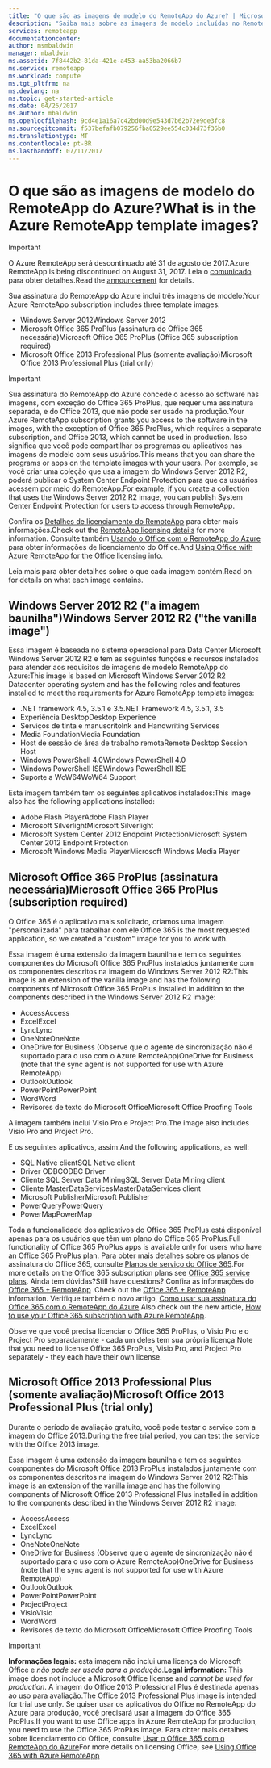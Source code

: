 ```yaml
---
title: "O que são as imagens de modelo do RemoteApp do Azure? | Microsoft Docs"
description: "Saiba mais sobre as imagens de modelo incluídas no RemoteApp do Azure."
services: remoteapp
documentationcenter: 
author: msmbaldwin
manager: mbaldwin
ms.assetid: 7f8442b2-81da-421e-a453-aa53ba2066b7
ms.service: remoteapp
ms.workload: compute
ms.tgt_pltfrm: na
ms.devlang: na
ms.topic: get-started-article
ms.date: 04/26/2017
ms.author: mbaldwin
ms.openlocfilehash: 9cd4e1a16a7c42bd00d9e543d7b62b72e9de3fc8
ms.sourcegitcommit: f537befafb079256fba0529ee554c034d73f36b0
ms.translationtype: MT
ms.contentlocale: pt-BR
ms.lasthandoff: 07/11/2017
---
```

# <a name="what-is-in-the-azure-remoteapp-template-images"></a><span data-ttu-id="f9d37-104">O que são as imagens de modelo do RemoteApp do Azure?</span><span class="sxs-lookup"><span data-stu-id="f9d37-104">What is in the Azure RemoteApp template images?</span></span>
> [!IMPORTANT]
> <span data-ttu-id="f9d37-105">O Azure RemoteApp será descontinuado até 31 de agosto de 2017.</span><span class="sxs-lookup"><span data-stu-id="f9d37-105">Azure RemoteApp is being discontinued on August 31, 2017.</span></span> <span data-ttu-id="f9d37-106">Leia o [comunicado](https://go.microsoft.com/fwlink/?linkid=821148) para obter detalhes.</span><span class="sxs-lookup"><span data-stu-id="f9d37-106">Read the [announcement](https://go.microsoft.com/fwlink/?linkid=821148) for details.</span></span>
> 
> 

<span data-ttu-id="f9d37-107">Sua assinatura do RemoteApp do Azure inclui três imagens de modelo:</span><span class="sxs-lookup"><span data-stu-id="f9d37-107">Your Azure RemoteApp subscription includes three template images:</span></span>

* <span data-ttu-id="f9d37-108">Windows Server 2012</span><span class="sxs-lookup"><span data-stu-id="f9d37-108">Windows Server 2012</span></span>
* <span data-ttu-id="f9d37-109">Microsoft Office 365 ProPlus (assinatura do Office 365 necessária)</span><span class="sxs-lookup"><span data-stu-id="f9d37-109">Microsoft Office 365 ProPlus (Office 365 subscription required)</span></span>
* <span data-ttu-id="f9d37-110">Microsoft Office 2013 Professional Plus (somente avaliação)</span><span class="sxs-lookup"><span data-stu-id="f9d37-110">Microsoft Office 2013 Professional Plus (trial only)</span></span>

> [!IMPORTANT]
> <span data-ttu-id="f9d37-111">Sua assinatura do RemoteApp do Azure concede o acesso ao software nas imagens, com exceção do Office 365 ProPlus, que requer uma assinatura separada, e do Office 2013, que não pode ser usado na produção.</span><span class="sxs-lookup"><span data-stu-id="f9d37-111">Your Azure RemoteApp subscription grants you access to the software in the images, with the exception of Office 365 ProPlus, which requires a separate subscription, and Office 2013, which cannot be used in production.</span></span> <span data-ttu-id="f9d37-112">Isso significa que você pode compartilhar os programas ou aplicativos nas imagens de modelo com seus usuários.</span><span class="sxs-lookup"><span data-stu-id="f9d37-112">This means that you can share the programs or apps on the template images with your users.</span></span> <span data-ttu-id="f9d37-113">Por exemplo, se você criar uma coleção que usa a imagem do Windows Server 2012 R2, poderá publicar o System Center Endpoint Protection para que os usuários acessem por meio do RemoteApp.</span><span class="sxs-lookup"><span data-stu-id="f9d37-113">For example, if you create a collection that uses the Windows Server 2012 R2 image, you can publish System Center Endpoint Protection for users to access through RemoteApp.</span></span>
> 
> <span data-ttu-id="f9d37-114">Confira os [Detalhes de licenciamento do RemoteApp](remoteapp-licensing.md) para obter mais informações.</span><span class="sxs-lookup"><span data-stu-id="f9d37-114">Check out the [RemoteApp licensing details](remoteapp-licensing.md) for more information.</span></span> <span data-ttu-id="f9d37-115">Consulte também [Usando o Office com o RemoteApp do Azure](remoteapp-o365.md) para obter informações de licenciamento do Office.</span><span class="sxs-lookup"><span data-stu-id="f9d37-115">And [Using Office with Azure RemoteApp](remoteapp-o365.md) for the Office licensing info.</span></span>
> 
> 

<span data-ttu-id="f9d37-116">Leia mais para obter detalhes sobre o que cada imagem contém.</span><span class="sxs-lookup"><span data-stu-id="f9d37-116">Read on for details on what each image contains.</span></span>

## <a name="windows-server-2012-r2--the-vanilla-image"></a><span data-ttu-id="f9d37-117">Windows Server 2012 R2 ("a imagem baunilha")</span><span class="sxs-lookup"><span data-stu-id="f9d37-117">Windows Server 2012 R2  ("the vanilla image")</span></span>
<span data-ttu-id="f9d37-118">Essa imagem é baseada no sistema operacional para Data Center Microsoft Windows Server 2012 R2 e tem as seguintes funções e recursos instalados para atender aos requisitos de imagens de modelo RemoteApp do Azure:</span><span class="sxs-lookup"><span data-stu-id="f9d37-118">This image is based on Microsoft Windows Server 2012 R2 Datacenter operating system and has the following roles and features installed to meet the requirements for Azure RemoteApp template images:</span></span>

* <span data-ttu-id="f9d37-119">.NET framework 4.5, 3.5.1 e 3.5</span><span class="sxs-lookup"><span data-stu-id="f9d37-119">.NET Framework 4.5, 3.5.1, 3.5</span></span>
* <span data-ttu-id="f9d37-120">Experiência Desktop</span><span class="sxs-lookup"><span data-stu-id="f9d37-120">Desktop Experience</span></span>
* <span data-ttu-id="f9d37-121">Serviços de tinta e manuscrito</span><span class="sxs-lookup"><span data-stu-id="f9d37-121">Ink and Handwriting Services</span></span>
* <span data-ttu-id="f9d37-122">Media Foundation</span><span class="sxs-lookup"><span data-stu-id="f9d37-122">Media Foundation</span></span>
* <span data-ttu-id="f9d37-123">Host de sessão de área de trabalho remota</span><span class="sxs-lookup"><span data-stu-id="f9d37-123">Remote Desktop Session Host</span></span>
* <span data-ttu-id="f9d37-124">Windows PowerShell 4.0</span><span class="sxs-lookup"><span data-stu-id="f9d37-124">Windows PowerShell 4.0</span></span>
* <span data-ttu-id="f9d37-125">Windows PowerShell ISE</span><span class="sxs-lookup"><span data-stu-id="f9d37-125">Windows PowerShell ISE</span></span>
* <span data-ttu-id="f9d37-126">Suporte a WoW64</span><span class="sxs-lookup"><span data-stu-id="f9d37-126">WoW64 Support</span></span>

<span data-ttu-id="f9d37-127">Esta imagem também tem os seguintes aplicativos instalados:</span><span class="sxs-lookup"><span data-stu-id="f9d37-127">This image also has the following applications installed:</span></span>

* <span data-ttu-id="f9d37-128">Adobe Flash Player</span><span class="sxs-lookup"><span data-stu-id="f9d37-128">Adobe Flash Player</span></span>
* <span data-ttu-id="f9d37-129">Microsoft Silverlight</span><span class="sxs-lookup"><span data-stu-id="f9d37-129">Microsoft Silverlight</span></span>
* <span data-ttu-id="f9d37-130">Microsoft System Center 2012 Endpoint Protection</span><span class="sxs-lookup"><span data-stu-id="f9d37-130">Microsoft System Center 2012 Endpoint Protection</span></span>
* <span data-ttu-id="f9d37-131">Microsoft Windows Media Player</span><span class="sxs-lookup"><span data-stu-id="f9d37-131">Microsoft Windows Media Player</span></span>

## <a name="microsoft-office-365-proplus-subscription-required"></a><span data-ttu-id="f9d37-132">Microsoft Office 365 ProPlus (assinatura necessária)</span><span class="sxs-lookup"><span data-stu-id="f9d37-132">Microsoft Office 365 ProPlus (subscription required)</span></span>
<span data-ttu-id="f9d37-133">O Office 365 é o aplicativo mais solicitado, criamos uma imagem "personalizada" para trabalhar com ele.</span><span class="sxs-lookup"><span data-stu-id="f9d37-133">Office 365 is the most requested application, so we created a "custom" image for you to work with.</span></span>

<span data-ttu-id="f9d37-134">Essa imagem é uma extensão da imagem baunilha e tem os seguintes componentes do Microsoft Office 365 ProPlus instalados juntamente com os componentes descritos na imagem do Windows Server 2012 R2:</span><span class="sxs-lookup"><span data-stu-id="f9d37-134">This image is an extension of the vanilla image and has the following components of Microsoft Office 365 ProPlus installed in addition to the components described in the Windows Server 2012 R2 image:</span></span>

* <span data-ttu-id="f9d37-135">Access</span><span class="sxs-lookup"><span data-stu-id="f9d37-135">Access</span></span>
* <span data-ttu-id="f9d37-136">Excel</span><span class="sxs-lookup"><span data-stu-id="f9d37-136">Excel</span></span>
* <span data-ttu-id="f9d37-137">Lync</span><span class="sxs-lookup"><span data-stu-id="f9d37-137">Lync</span></span>
* <span data-ttu-id="f9d37-138">OneNote</span><span class="sxs-lookup"><span data-stu-id="f9d37-138">OneNote</span></span>
* <span data-ttu-id="f9d37-139">OneDrive for Business (Observe que o agente de sincronização não é suportado para o uso com o Azure RemoteApp)</span><span class="sxs-lookup"><span data-stu-id="f9d37-139">OneDrive for Business (note that the sync agent is not supported for use with Azure RemoteApp)</span></span>
* <span data-ttu-id="f9d37-140">Outlook</span><span class="sxs-lookup"><span data-stu-id="f9d37-140">Outlook</span></span>
* <span data-ttu-id="f9d37-141">PowerPoint</span><span class="sxs-lookup"><span data-stu-id="f9d37-141">PowerPoint</span></span>
* <span data-ttu-id="f9d37-142">Word</span><span class="sxs-lookup"><span data-stu-id="f9d37-142">Word</span></span>
* <span data-ttu-id="f9d37-143">Revisores de texto do Microsoft Office</span><span class="sxs-lookup"><span data-stu-id="f9d37-143">Microsoft Office Proofing Tools</span></span>

<span data-ttu-id="f9d37-144">A imagem também inclui Visio Pro e Project Pro.</span><span class="sxs-lookup"><span data-stu-id="f9d37-144">The image also includes Visio Pro and Project Pro.</span></span>

<span data-ttu-id="f9d37-145">E os seguintes aplicativos, assim:</span><span class="sxs-lookup"><span data-stu-id="f9d37-145">And the following applications, as well:</span></span>

* <span data-ttu-id="f9d37-146">SQL Native client</span><span class="sxs-lookup"><span data-stu-id="f9d37-146">SQL Native client</span></span>
* <span data-ttu-id="f9d37-147">Driver ODBC</span><span class="sxs-lookup"><span data-stu-id="f9d37-147">ODBC Driver</span></span>
* <span data-ttu-id="f9d37-148">Cliente SQL Server Data Mining</span><span class="sxs-lookup"><span data-stu-id="f9d37-148">SQL Server Data Mining client</span></span>
* <span data-ttu-id="f9d37-149">Cliente MasterDataServices</span><span class="sxs-lookup"><span data-stu-id="f9d37-149">MasterDataServices client</span></span>
* <span data-ttu-id="f9d37-150">Microsoft Publisher</span><span class="sxs-lookup"><span data-stu-id="f9d37-150">Microsoft Publisher</span></span>
* <span data-ttu-id="f9d37-151">PowerQuery</span><span class="sxs-lookup"><span data-stu-id="f9d37-151">PowerQuery</span></span>
* <span data-ttu-id="f9d37-152">PowerMap</span><span class="sxs-lookup"><span data-stu-id="f9d37-152">PowerMap</span></span>

<span data-ttu-id="f9d37-153">Toda a funcionalidade dos aplicativos do Office 365 ProPlus está disponível apenas para os usuários que têm um plano do Office 365 ProPlus.</span><span class="sxs-lookup"><span data-stu-id="f9d37-153">Full functionality of Office 365 ProPlus apps is available only for users who have an Office 365 ProPlus plan.</span></span> <span data-ttu-id="f9d37-154">Para obter mais detalhes sobre os planos de assinatura do Office 365, consulte [Planos de serviço do Office 365](http://technet.microsoft.com/library/office-365-plan-options.aspx).</span><span class="sxs-lookup"><span data-stu-id="f9d37-154">For more details on the Office 365 subscription plans see [Office 365 service plans](http://technet.microsoft.com/library/office-365-plan-options.aspx).</span></span> <span data-ttu-id="f9d37-155">Ainda tem dúvidas?</span><span class="sxs-lookup"><span data-stu-id="f9d37-155">Still have questions?</span></span> <span data-ttu-id="f9d37-156">Confira as informações do [Office 365 + RemoteApp](remoteapp-o365.md) .</span><span class="sxs-lookup"><span data-stu-id="f9d37-156">Check out the [Office 365 + RemoteApp](remoteapp-o365.md) information.</span></span> <span data-ttu-id="f9d37-157">Verifique também o novo artigo, [Como usar sua assinatura do Office 365 com o RemoteApp do Azure](remoteapp-officesubscription.md).</span><span class="sxs-lookup"><span data-stu-id="f9d37-157">Also check out the new article, [How to use your Office 365 subscription with Azure RemoteApp](remoteapp-officesubscription.md).</span></span>

<span data-ttu-id="f9d37-158">Observe que você precisa licenciar o Office 365 ProPlus, o Visio Pro e o Project Pro separadamente - cada um deles tem sua própria licença.</span><span class="sxs-lookup"><span data-stu-id="f9d37-158">Note that you need to license Office 365 ProPlus, Visio Pro, and Project Pro separately - they each have their own license.</span></span>

## <a name="microsoft-office-2013-professional-plus-trial-only"></a><span data-ttu-id="f9d37-159">Microsoft Office 2013 Professional Plus (somente avaliação)</span><span class="sxs-lookup"><span data-stu-id="f9d37-159">Microsoft Office 2013 Professional Plus (trial only)</span></span>
<span data-ttu-id="f9d37-160">Durante o período de avaliação gratuito, você pode testar o serviço com a imagem do Office 2013.</span><span class="sxs-lookup"><span data-stu-id="f9d37-160">During the free trial period, you can test the service with the Office 2013 image.</span></span>

<span data-ttu-id="f9d37-161">Essa imagem é uma extensão da imagem baunilha e tem os seguintes componentes do Microsoft Office 2013 ProPlus instalados juntamente com os componentes descritos na imagem do Windows Server 2012 R2:</span><span class="sxs-lookup"><span data-stu-id="f9d37-161">This image is an extension of the vanilla image and has the following components of Microsoft Office 2013 Professional Plus installed in addition to the components described in the Windows Server 2012 R2 image:</span></span>

* <span data-ttu-id="f9d37-162">Access</span><span class="sxs-lookup"><span data-stu-id="f9d37-162">Access</span></span>
* <span data-ttu-id="f9d37-163">Excel</span><span class="sxs-lookup"><span data-stu-id="f9d37-163">Excel</span></span>
* <span data-ttu-id="f9d37-164">Lync</span><span class="sxs-lookup"><span data-stu-id="f9d37-164">Lync</span></span>
* <span data-ttu-id="f9d37-165">OneNote</span><span class="sxs-lookup"><span data-stu-id="f9d37-165">OneNote</span></span>
* <span data-ttu-id="f9d37-166">OneDrive for Business (Observe que o agente de sincronização não é suportado para o uso com o Azure RemoteApp)</span><span class="sxs-lookup"><span data-stu-id="f9d37-166">OneDrive for Business (note that the sync agent is not supported for use with Azure RemoteApp)</span></span>
* <span data-ttu-id="f9d37-167">Outlook</span><span class="sxs-lookup"><span data-stu-id="f9d37-167">Outlook</span></span>
* <span data-ttu-id="f9d37-168">PowerPoint</span><span class="sxs-lookup"><span data-stu-id="f9d37-168">PowerPoint</span></span>
* <span data-ttu-id="f9d37-169">Project</span><span class="sxs-lookup"><span data-stu-id="f9d37-169">Project</span></span>
* <span data-ttu-id="f9d37-170">Visio</span><span class="sxs-lookup"><span data-stu-id="f9d37-170">Visio</span></span>
* <span data-ttu-id="f9d37-171">Word</span><span class="sxs-lookup"><span data-stu-id="f9d37-171">Word</span></span>
* <span data-ttu-id="f9d37-172">Revisores de texto do Microsoft Office</span><span class="sxs-lookup"><span data-stu-id="f9d37-172">Microsoft Office Proofing Tools</span></span>

> [!IMPORTANT]
> <span data-ttu-id="f9d37-173">**Informações legais:** esta imagem não inclui uma licença do Microsoft Office e *não pode ser usada para a produção*.</span><span class="sxs-lookup"><span data-stu-id="f9d37-173">**Legal information:** This image does not include a Microsoft Office license and *cannot be used for production*.</span></span> <span data-ttu-id="f9d37-174">A imagem do Office 2013 Professional Plus é destinada apenas ao uso para avaliação.</span><span class="sxs-lookup"><span data-stu-id="f9d37-174">The Office 2013 Professional Plus image is intended for trial use only.</span></span> <span data-ttu-id="f9d37-175">Se quiser usar os aplicativos do Office no RemoteApp do Azure para produção, você precisará usar a imagem do Office 365 ProPlus.</span><span class="sxs-lookup"><span data-stu-id="f9d37-175">If you want to use Office apps in Azure RemoteApp for production, you need to use the Office 365 ProPlus image.</span></span> <span data-ttu-id="f9d37-176">Para obter mais detalhes sobre licenciamento do Office, consulte [Usar o Office 365 com o RemoteApp do Azure](remoteapp-o365.md)</span><span class="sxs-lookup"><span data-stu-id="f9d37-176">For more details on licensing Office, see [Using Office 365 with Azure RemoteApp](remoteapp-o365.md)</span></span>
> 
> 

